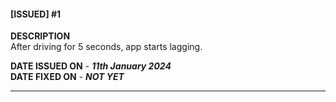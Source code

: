 #### [ISSUED] #1  
**DESCRIPTION**  
After driving for 5 seconds, app starts lagging.

**DATE ISSUED ON** - ***11th January 2024***  
**DATE FIXED ON** - ***NOT YET***  

---
